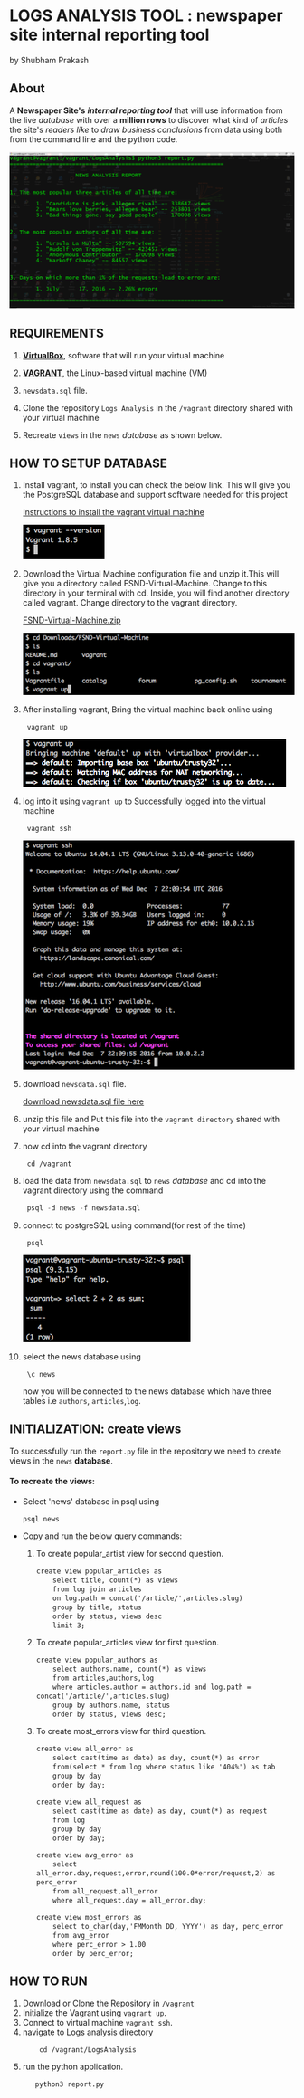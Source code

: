 # LOGS ANALYSIS TOOL : newspaper site internal reporting tool
by Shubham Prakash

## About
A **Newspaper Site's** **_internal reporting tool_** that will use information from the live _database_ with over a **million rows** to discover what kind of _articles_ the site's _readers like_ to _draw business conclusions_ from data using both from the command line and the python code.

![output screenshot](img/report.png)

## REQUIREMENTS

1. [**VirtualBox**](https://www.virtualbox.org/wiki/Download_Old_Builds_5_1), software that will run your virtual machine

2. [**VAGRANT**](https://www.vagrantup.com/), the Linux-based virtual machine (VM)

3. `newsdata.sql` file. 

4. Clone the repository `Logs Analysis` in the `/vagrant`  directory shared with your virtual machine

5. Recreate `views` in the `news` _database_ as shown below.

## HOW TO SETUP DATABASE

1. Install vagrant, to install you can check the below link. This will give you the PostgreSQL database and support software needed for this project

    [Instructions to install the vagrant virtual machine](https://www.udacity.com/wiki/ud088/vagrant)
    
    ![vagrantver](img/vagrantVer.png)

2. Download the Virtual Machine configuration file and unzip it.This will give you a directory called FSND-Virtual-Machine. Change to this directory in your terminal with cd. Inside, you will find another directory called vagrant. Change directory to the vagrant directory.
    
    [FSND-Virtual-Machine.zip](https://d17h27t6h515a5.cloudfront.net/topher/2017/August/59822701_fsnd-virtual-machine/fsnd-virtual-machine.zip)
    
    ![vagrantConfig](img/vmconfig.png)

3. After installing vagrant, Bring the virtual machine back online using
	```
	 vagrant up
	```
	![vagrantUp](img/vagrantup.png)

4. log into it using `vagrant up` to Successfully logged into the virtual machine
	```
	 vagrant ssh
	```
    ![vagrantSSH](img/vagrantssh.png)
 
5. download `newsdata.sql` file.
 
    [ download newsdata.sql file here](https://d17h27t6h515a5.cloudfront.net/topher/2016/August/57b5f748_newsdata/newsdata.zip)

6. unzip this file and Put this file into the `vagrant directory` shared with your virtual machine


7. now cd into the vagrant directory
	```
	 cd /vagrant
	```

8. load the data from `newsdata.sql` to `news` _database_ and cd into the vagrant directory using the command
	```sql
	 psql -d news -f newsdata.sql
	```

9. connect to postgreSQL using command(for rest of the time)
	```postgresql
	 psql
	```
	![psql](img/psql.png)
	
10. select the news database using
	```postgresql
	 \c news
	```
    now you will be connected to the news database which have three tables i.e `authors`, `articles`,`log`.

## INITIALIZATION:  create views
To successfully run the `report.py` file in the repository we need to create views in the `news` **database**.

#### To recreate the views:
- Select 'news' database in psql using
    ```angular2html
    psql news
    ```
- Copy and run the below query commands:
    
    1. To create popular_artist view for second question.
        ```angular2html
        create view popular_articles as
    	    select title, count(*) as views
    	    from log join articles
    	    on log.path = concat('/article/',articles.slug) 
    	    group by title, status 
    	    order by status, views desc
    	    limit 3;
        ```
    2. To create popular_articles view for first question.
        ```angular2html
        create view popular_authors as
    	    select authors.name, count(*) as views
    	    from articles,authors,log
    	    where articles.author = authors.id and log.path = concat('/article/',articles.slug)
    	    group by authors.name, status
    	    order by status, views desc;
        ```
    3. To create most_errors view for third question.
        ```angular2html
        create view all_error as
            select cast(time as date) as day, count(*) as error 
            from(select * from log where status like '404%') as tab 
            group by day 
            order by day;
        ```
        ```
        create view all_request as
            select cast(time as date) as day, count(*) as request 
            from log 
            group by day 
            order by day;
        ```
        ```
        create view avg_error as
            select all_error.day,request,error,round(100.0*error/request,2) as perc_error
            from all_request,all_error
            where all_request.day = all_error.day;
        ```
        ```
        create view most_errors as
            select to_char(day,'FMMonth DD, YYYY') as day, perc_error 
            from avg_error
            where perc_error > 1.00
            order by perc_error;
        ```
## HOW TO RUN
1. Download or Clone the Repository in `/vagrant`
2. Initialize the Vagrant using `vagrant up`.
3. Connect to virtual machine `vagrant ssh`.
4. navigate to Logs analysis directory
    ```angular2html
        cd /vagrant/LogsAnalysis
    ```
5. run the python application.
    ```angular2html
       python3 report.py
    ```
